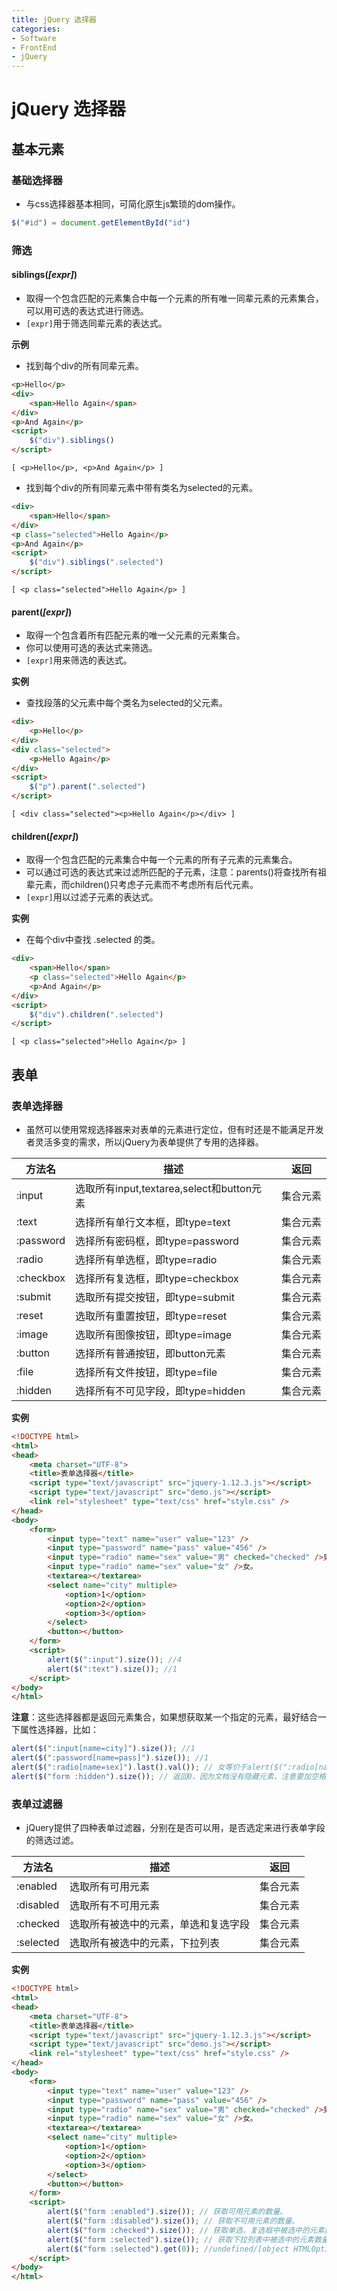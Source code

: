 ```yaml
---
title: jQuery 选择器
categories:
- Software
- FrontEnd
- jQuery
---
```

# jQuery 选择器

## 基本元素

### 基础选择器

- 与css选择器基本相同，可简化原生js繁琐的dom操作。

```js
$("#id") = document.getElementById("id")
```

### 筛选

#### siblings(*[expr]*)

- 取得一个包含匹配的元素集合中每一个元素的所有唯一同辈元素的元素集合，可以用可选的表达式进行筛选。
- `[expr]`用于筛选同辈元素的表达式。

**示例**

- 找到每个div的所有同辈元素。

```html
<p>Hello</p>
<div>
	<span>Hello Again</span>
</div>
<p>And Again</p>
<script>
	$("div").siblings()
</script>
```

```
[ <p>Hello</p>, <p>And Again</p> ]
```

- 找到每个div的所有同辈元素中带有类名为selected的元素。

```html
<div>
    <span>Hello</span>
</div>
<p class="selected">Hello Again</p>
<p>And Again</p>
<script>
	$("div").siblings(".selected")
</script>
```

```
[ <p class="selected">Hello Again</p> ]
```

#### parent(*[expr]*)

- 取得一个包含着所有匹配元素的唯一父元素的元素集合。
- 你可以使用可选的表达式来筛选。
- `[expr]`用来筛选的表达式。

**实例**

- 查找段落的父元素中每个类名为selected的父元素。

```html
<div>
    <p>Hello</p>
</div>
<div class="selected">
    <p>Hello Again</p>
</div>
<script>
	$("p").parent(".selected")
</script>
```

```
[ <div class="selected"><p>Hello Again</p></div> ]
```

#### children(*[expr]*)

- 取得一个包含匹配的元素集合中每一个元素的所有子元素的元素集合。
- 可以通过可选的表达式来过滤所匹配的子元素，注意：parents()将查找所有祖辈元素，而children()只考虑子元素而不考虑所有后代元素。
- `[expr]`用以过滤子元素的表达式。

**实例**

- 在每个div中查找 .selected 的类。

```html
<div>
    <span>Hello</span>
    <p class="selected">Hello Again</p>
    <p>And Again</p>
</div>
<script>
	$("div").children(".selected")
</script>
```

```
[ <p class="selected">Hello Again</p> ]
```

## 表单

### 表单选择器

- 虽然可以使用常规选择器来对表单的元素进行定位，但有时还是不能满足开发者灵活多变的需求，所以jQuery为表单提供了专用的选择器。

| 方法名    | 描述                                        | 返回     |
| --------- | ------------------------------------------- | -------- |
| :input    | 选取所有input,textarea,select和button元素 | 集合元素 |
| :text     | 选择所有单行文本框，即type=text             | 集合元素 |
| :password | 选择所有密码框，即type=password             | 集合元素 |
| :radio    | 选择所有单选框，即type=radio                | 集合元素 |
| :checkbox | 选择所有复选框，即type=checkbox             | 集合元素 |
| :submit   | 选取所有提交按钮，即type=submit             | 集合元素 |
| :reset    | 选取所有重置按钮，即type=reset              | 集合元素 |
| :image    | 选取所有图像按钮，即type=image              | 集合元素 |
| :button   | 选择所有普通按钮，即button元素              | 集合元素 |
| :file     | 选择所有文件按钮，即type=file               | 集合元素 |
| :hidden   | 选择所有不可见字段，即type=hidden           | 集合元素 |

**实例**

```html
<!DOCTYPE html>
<html>
<head>
    <meta charset="UTF-8">
    <title>表单选择器</title>
    <script type="text/javascript" src="jquery-1.12.3.js"></script>
    <script type="text/javascript" src="demo.js"></script>
    <link rel="stylesheet" type="text/css" href="style.css" />
</head>
<body>
    <form>
        <input type="text" name="user" value="123" />
        <input type="password" name="pass" value="456" />
        <input type="radio" name="sex" value="男" checked="checked" />男。
        <input type="radio" name="sex" value="女" />女。
        <textarea></textarea>
        <select name="city" multiple>
            <option>1</option>
            <option>2</option>
            <option>3</option>
        </select>
        <button></button>
    </form>
    <script>
        alert($(":input").size()); //4
        alert($(":text").size()); //1
    </script>
</body>
</html>
```

**注意**：这些选择器都是返回元素集合，如果想获取某一个指定的元素，最好结合一下属性选择器，比如：

```js
alert($(":input[name=city]").size()); //1
alert($(":password[name=pass]").size()); //1
alert($(":radio[name=sex]").last().val()); // 女等价于alert($(":radio[name=sex]").eq(1).val());
alert($("form :hidden").size()); // 返回0，因为文档没有隐藏元素，注意要加空格。
```

### 表单过滤器

-  jQuery提供了四种表单过滤器，分别在是否可以用，是否选定来进行表单字段的筛选过滤。

| 方法名    | 描述                                 | 返回     |
| --------- | ------------------------------------ | -------- |
| :enabled  | 选取所有可用元素                     | 集合元素 |
| :disabled | 选取所有不可用元素                   | 集合元素 |
| :checked  | 选取所有被选中的元素，单选和复选字段 | 集合元素 |
| :selected | 选取所有被选中的元素，下拉列表       | 集合元素 |

**实例**

```html
<!DOCTYPE html>
<html>
<head>
    <meta charset="UTF-8">
    <title>表单选择器</title>
    <script type="text/javascript" src="jquery-1.12.3.js"></script>
    <script type="text/javascript" src="demo.js"></script>
    <link rel="stylesheet" type="text/css" href="style.css" />
</head>
<body>
    <form>
        <input type="text" name="user" value="123" />
        <input type="password" name="pass" value="456" />
        <input type="radio" name="sex" value="男" checked="checked" />男。
        <input type="radio" name="sex" value="女" />女。
        <textarea></textarea>
        <select name="city" multiple>
            <option>1</option>
            <option>2</option>
            <option>3</option>
        </select>
        <button></button>
    </form>
    <script>
        alert($("form :enabled").size()); // 获取可用元素的数量。
        alert($("form :disabled").size()); // 获取不可用元素的数量。
        alert($("form :checked").size()); // 获取单选，复选框中被选中的元素数量。
        alert($("form :selected").size()); // 获取下拉列表中被选中的元素数量。
        alert($("form :selected").get(0)); //undefined/[object HTMLOptionElement]
    </script>
</body>
</html>
```